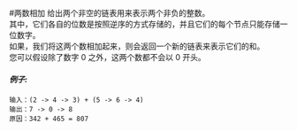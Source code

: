#两数相加
给出两个非空的链表用来表示两个非负的整数。   
其中，它们各自的位数是按照逆序的方式存储的，并且它们的每个节点只能存储一位数字。  
如果，我们将这两个数相加起来，则会返回一个新的链表来表示它们的和。   
您可以假设除了数字 0 之外，这两个数都不会以 0 开头。   
#### _例子:_   
    输入：(2 -> 4 -> 3) + (5 -> 6 -> 4)   
    输出：7 -> 0 -> 8   
    原因：342 + 465 = 807   








